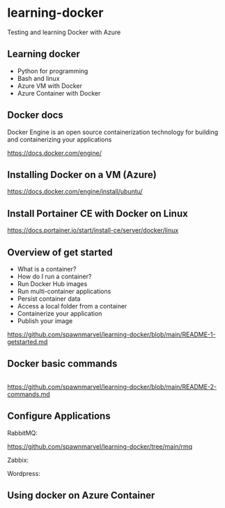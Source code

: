 # learning-docker
Testing and learning Docker with Azure

## Learning docker

* Python for programming
* Bash and linux
* Azure VM with Docker
* Azure Container with Docker

## Docker docs

Docker Engine is an open source containerization technology for building and containerizing your applications

https://docs.docker.com/engine/

## Installing Docker on a VM (Azure)

https://docs.docker.com/engine/install/ubuntu/

## Install Portainer CE with Docker on Linux

https://docs.portainer.io/start/install-ce/server/docker/linux


## Overview of get started

* What is a container?
* How do I run a container?
* Run Docker Hub images
* Run multi-container applications
* Persist container data
* Access a local folder from a container
* Containerize your application
* Publish your image

https://github.com/spawnmarvel/learning-docker/blob/main/README-1-getstarted.md


## Docker basic commands

```bash

```
https://github.com/spawnmarvel/learning-docker/blob/main/README-2-commands.md

## Configure Applications

RabbitMQ:

https://github.com/spawnmarvel/learning-docker/tree/main/rmq

Zabbix:

Wordpress:

## Using docker on Azure Container

